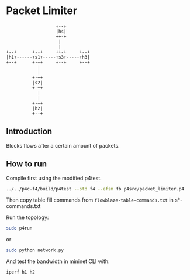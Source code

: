 # Packet Limiter

```
                   +--+
                   |h4|
                   ++-+
                    |
                    |
+--+      +--+     ++-+     +--+
|h1+------+s1+-----+s3+-----+h3|
+--+      +-++     +--+     +--+
            |
            |
          +-++
          |s2|
          +-++
            |
            |
          +-++
          |h2|
          +--+
```

## Introduction

Blocks flows after a certain amount of packets.


## How to run

Compile first using the modified p4test.

```bash
../../p4c-f4/build/p4test --std f4 --efsm fb p4src/packet_limiter.p4
```

Then copy table fill commands from `flowblaze-table-commands.txt` in s*-commands.txt

Run the topology:

```bash
sudo p4run
```

or
```bash
sudo python network.py
```
And test the bandwidth in mininet CLI with:

```bash
iperf h1 h2
```

